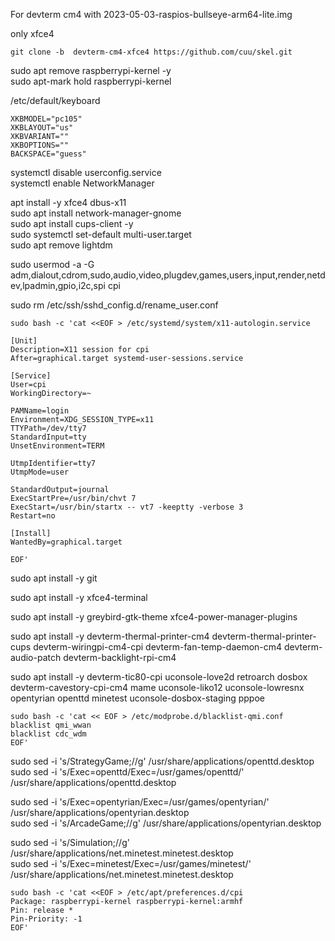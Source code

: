 For devterm cm4 with 2023-05-03-raspios-bullseye-arm64-lite.img

only xfce4

`git clone -b  devterm-cm4-xfce4 https://github.com/cuu/skel.git`  


sudo apt remove raspberrypi-kernel -y  
sudo apt-mark hold raspberrypi-kernel  

/etc/default/keyboard  

```
XKBMODEL="pc105"
XKBLAYOUT="us"
XKBVARIANT=""
XKBOPTIONS=""
BACKSPACE="guess"
```

systemctl disable userconfig.service  
systemctl enable NetworkManager  

apt install -y xfce4 dbus-x11  
sudo apt install network-manager-gnome  
sudo apt install cups-client -y  
sudo systemctl set-default multi-user.target  
sudo apt remove lightdm  

sudo usermod -a -G adm,dialout,cdrom,sudo,audio,video,plugdev,games,users,input,render,netdev,lpadmin,gpio,i2c,spi cpi  

sudo rm /etc/ssh/sshd_config.d/rename_user.conf  

```
sudo bash -c 'cat <<EOF > /etc/systemd/system/x11-autologin.service

[Unit]
Description=X11 session for cpi
After=graphical.target systemd-user-sessions.service

[Service]
User=cpi
WorkingDirectory=~

PAMName=login
Environment=XDG_SESSION_TYPE=x11
TTYPath=/dev/tty7
StandardInput=tty
UnsetEnvironment=TERM

UtmpIdentifier=tty7
UtmpMode=user

StandardOutput=journal
ExecStartPre=/usr/bin/chvt 7
ExecStart=/usr/bin/startx -- vt7 -keeptty -verbose 3
Restart=no

[Install]
WantedBy=graphical.target

EOF'
```

sudo apt install -y git

sudo apt install -y xfce4-terminal 

sudo apt install -y greybird-gtk-theme  xfce4-power-manager-plugins


sudo apt install -y devterm-thermal-printer-cm4 devterm-thermal-printer-cups devterm-wiringpi-cm4-cpi devterm-fan-temp-daemon-cm4  devterm-audio-patch   devterm-backlight-rpi-cm4  


sudo apt install -y devterm-tic80-cpi uconsole-love2d retroarch dosbox  devterm-cavestory-cpi-cm4 mame uconsole-liko12 uconsole-lowresnx opentyrian openttd minetest uconsole-dosbox-staging pppoe  

```
sudo bash -c 'cat << EOF > /etc/modprobe.d/blacklist-qmi.conf
blacklist qmi_wwan
blacklist cdc_wdm
EOF'
```

sudo sed -i 's/StrategyGame;//g'  /usr/share/applications/openttd.desktop  
sudo sed -i 's/Exec=openttd/Exec=\/usr\/games\/openttd/' /usr/share/applications/openttd.desktop  

sudo sed -i 's/Exec=opentyrian/Exec=\/usr\/games\/opentyrian/' /usr/share/applications/opentyrian.desktop  
sudo sed -i 's/ArcadeGame;//g' /usr/share/applications/opentyrian.desktop  

sudo sed -i 's/Simulation;//g'  /usr/share/applications/net.minetest.minetest.desktop  
sudo sed -i 's/Exec=minetest/Exec=\/usr\/games\/minetest/' /usr/share/applications/net.minetest.minetest.desktop  

```
sudo bash -c 'cat <<EOF > /etc/apt/preferences.d/cpi
Package: raspberrypi-kernel raspberrypi-kernel:armhf
Pin: release *
Pin-Priority: -1
EOF'
```

